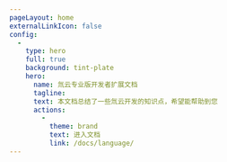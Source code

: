 ```yaml
---
pageLayout: home
externalLinkIcon: false
config:
  -
    type: hero
    full: true
    background: tint-plate
    hero:
      name: 氚云专业版开发者扩展文档
      tagline: 
      text: 本文档总结了一些氚云开发的知识点，希望能帮助到您
      actions:
        -
          theme: brand
          text: 进入文档
          link: /docs/language/
---
```

